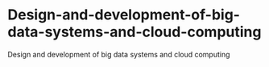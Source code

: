 # Design-and-development-of-big-data-systems-and-cloud-computing
Design and development of big data systems and cloud computing
